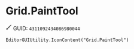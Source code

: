 # Grid.PaintTool
![](/img/Grid.PaintTool.png)
GUID: `4311092434086980044`
```
EditorGUIUtility.IconContent("Grid.PaintTool")
```
